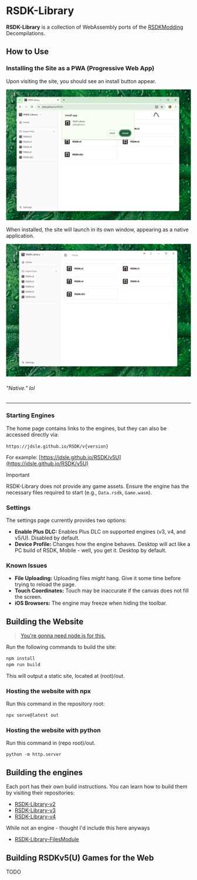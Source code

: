 # RSDK-Library

**RSDK-Library** is a collection of WebAssembly ports of the [RSDKModding](https://github.com/RSDKModding) Decompilations.

## How to Use

### Installing the Site as a PWA (Progressive Web App)

Upon visiting the site, you should see an install button appear.

![PWA Installation Prompt](/RepoAssets/ChromeInstallPrompt.png)

When installed, the site will launch in its own window, appearing as a native application.

![PWA Installed](/RepoAssets/ChromeInstalled.png)

###### "Native." lol

---

### Starting Engines

The home page contains links to the engines, but they can also be accessed directly via:

`https://jdsle.github.io/RSDK/v{version}`

For example: [https://jdsle.github.io/RSDK/v5U](https://jdsle.github.io/RSDK/v5U)

> [!IMPORTANT]  
> RSDK-Library does not provide any game assets. Ensure the engine has the necessary files required to start (e.g., `Data.rsdk`, `Game.wasm`).

### Settings

The settings page currently provides two options:

- **Enable Plus DLC:** Enables Plus DLC on supported engines (v3, v4, and v5/U). Disabled by default.
- **Device Profile:** Changes how the engine behaves. Desktop will act like a PC build of RSDK, Mobile - well, you get it. Desktop by default.

### Known Issues

- **File Uploading:** Uploading files *might* hang. Give it some time before trying to reload the page.
- **Touch Coordinates:** Touch may be inaccurate if the canvas does not fill the screen.
- **iOS Browsers:** The engine may freeze when hiding the toolbar.

## Building the Website

> [You're gonna need node.js for this.](https://nodejs.org/en/download/package-manager)

Run the following commands to build the site:

```bash
npm install
npm run build
```

This will output a static site, located at (root)/out.

### Hosting the website with npx

Run this command in the repository root:
```bash
npx serve@latest out
```

### Hosting the website with python

Run this command in (repo root)/out.
```
python -m http.server
```

## Building the engines

Each port has their own build instructions. You can learn how to build them by visiting their repositories:
* [RSDK-Library-v2](https://github.com/Jdsle/RSDK-Library-v2)
* [RSDK-Library-v3](https://github.com/Jdsle/RSDK-Library-v3)
* [RSDK-Library-v4](https://github.com/Jdsle/RSDK-Library-v4)

While not an engine - thought I'd include this here anyways
* [RSDK-Library-FilesModule](https://github.com/Jdsle/RSDK-Library-FilesModule)

## Building RSDKv5(U) Games for the Web

TODO